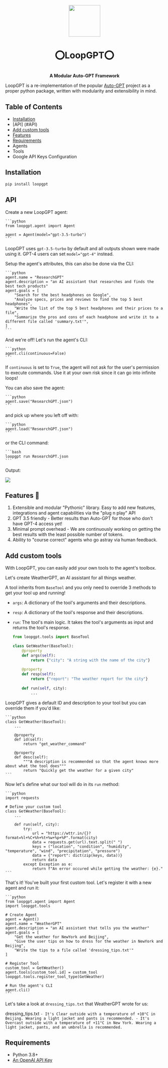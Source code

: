 
<p align="center">
<img src="/docs/assets/imgs/logo.svg?raw=true" width=100>
</p>
<H1>
<p align="center">
  ⭕LoopGPT⭕
</p>
</H1>
<p align="center">
    <b>A Modular Auto-GPT Framework</b>
</p>


LoopGPT is a re-implementation of the popular [Auto-GPT](https://github.com/Significant-Gravitas/Auto-GPT) project as a proper python package, written with modularity and extensibility in mind.

## Table of Contents

- [Installation](#installation)
- [API] (#API)
- [Add custom tools](#add-custom-tools)
- [Features](#features)
- [Requirements](#requirements)
- Agents
- Tools
- Google API Keys Configuration
 
## Installation

```bash
pip install loopgpt
```

## API

Create a new LoopGPT agent:

    ```python
    from loopgpt.agent import Agent

    agent = Agent(model="gpt-3.5-turbo")
    ```

LoopGPT uses `gpt-3.5-turbo` by default and all outputs shown were made using it. GPT-4 users can set `model="gpt-4"` instead.

Setup the agent's attributes, this can also be done via the CLI:

    ```python
    agent.name = "ResearchGPT"
    agent.description = "an AI assistant that researches and finds the best tech products"
    agent.goals = [
        "Search for the best headphones on Google",
        "Analyze specs, prices and reviews to find the top 5 best headphones",
        "Write the list of the top 5 best headphones and their prices to a file",
        "Summarize the pros and cons of each headphone and write it to a different file called 'summary.txt'",
    ]
    ```

And we're off! Let's run the agent's CLI:

    ```python
    agent.cli(continuous=False)
    ```

If `continuous` is set to `True`, the agent will not ask for the user's permission to execute commands. Use it at your own risk
since it can go into infinite loops!

You can also save the agent:

    ```python
    agent.save("ResearchGPT.json")
    ```

and pick up where you left off with:

    ```python
    agent.load("ResearchGPT.json")
    ```
or the CLI command:
    
    ```bash
    loopgpt run ResearchGPT.json
    ```

Output:

<img src="/docs/assets/imgs/loopgpt_demo_pic.png?raw=true">

## Features 🚀

1. Extensible and modular "Pythonic" library. Easy to add new features, integrations and agent capabilities via the "plug n play" API
2. GPT 3.5 friendly - Better results than Auto-GPT for those who don't have GPT-4 access yet!
3. Minimal prompt overhead - We are continuously working on getting the best results with the least possible number of tokens.
4. Ability to "course correct" agents who go astray via human feedback.

## Add custom tools

With LoopGPT, you can easily add your own tools to the agent's toolbox.

Let's create WeatherGPT, an AI assistant for all things weather.

A tool inherits from `BaseTool` and you only need to override 3 methods to get your tool up and running!

- `args`: A dictionary of the tool's arguments and their descriptions.
- `resp`: A dictionary of the tool's response and their descriptions.
- `run`: The tool's main logic. It takes the tool's arguments as input and returns the tool's response.

    ```python
    from loopgpt.tools import BaseTool

    class GetWeather(BaseTool):
        @property
        def args(self):
            return {"city": "A string with the name of the city"}
        
        @property
        def resp(self):
            return {"report": "The weather report for the city"}
        
        def run(self, city):
            ...
    ```

LoopGPT gives a default ID and description to your tool but you can override them if you'd like:

    ```python
    class GetWeather(BaseTool):
        ...

        @property
        def id(self):
            return "get_weather_command"
        
        @property
        def desc(self):
            """A description is recommended so that the agent knows more about what the tool does"""
            return "Quickly get the weather for a given city"
    ```

Now let's define what our tool will do in its `run` method:

    ```python
    import requests

    # Define your custom tool
    class GetWeather(BaseTool):
        ...
        
        def run(self, city):
            try:
                url = "https://wttr.in/{}?format=%l+%C+%h+%t+%w+%p+%P".format(city)
                data = requests.get(url).text.split(" ")
                keys = ("location", "condition", "humidity", "temperature", "wind", "precipitation", "pressure")
                data = {"report": dict(zip(keys, data))}
                return data
            except Exception as e:
                return f"An error occured while getting the weather: {e}."
    ```

That's it! You've built your first custom tool. Let's register it with a new agent and run it:

    ```python
    from loopgpt.agent import Agent
    import loopgpt.tools

    # Create Agent
    agent = Agent()
    agent.name = "WeatherGPT"
    agent.description = "an AI assistant that tells you the weather"
    agent.goals = [
        "Get the weather for NewYork and Beijing",
        "Give the user tips on how to dress for the weather in NewYork and Beijing",
        "Write the tips to a file called 'dressing_tips.txt'"
    ]

    # Register Tool
    custom_tool = GetWeather()
    agent.tools[custom_tool.id] = custom_tool
    loopgpt.tools.register_tool_type(GetWeather)

    # Run the agent's CLI
    agent.cli()
    ```

Let's take a look at `dressing_tips.txt` that WeatherGPT wrote for us:

dressing_tips.txt
    ```
    - It's Clear outside with a temperature of +10°C in Beijing. Wearing a light jacket and pants is recommended.
    - It's Overcast outside with a temperature of +11°C in New York. Wearing a light jacket, pants, and an umbrella is recommended.
    ```

## Requirements

- Python 3.8+
- [An OpenAI API Key](https://platform.openai.com/account/api-keys)
